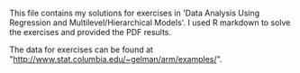 This file contains my solutions for exercises in 'Data Analysis Using Regression and Multilevel/Hierarchical Models'. I used R markdown to solve the exercises and provided the PDF results.  

The data for exercises can be found at "http://www.stat.columbia.edu/~gelman/arm/examples/".
